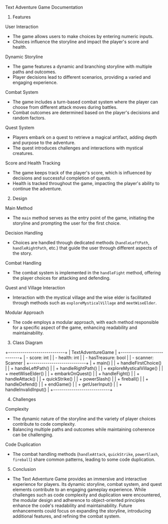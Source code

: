 Text Adventure Game Documentation

1. Features

User Interaction
- The game allows users to make choices by entering numeric inputs.
- Choices influence the storyline and impact the player's score and health.

Dynamic Storyline
- The game features a dynamic and branching storyline with multiple paths and outcomes.
- Player decisions lead to different scenarios, providing a varied and engaging experience.

Combat System
- The game includes a turn-based combat system where the player can choose from different attack moves during battles.
- Combat outcomes are determined based on the player's decisions and random factors.

Quest System
- Players embark on a quest to retrieve a magical artifact, adding depth and purpose to the adventure.
- The quest introduces challenges and interactions with mystical creatures.

Score and Health Tracking
- The game keeps track of the player's score, which is influenced by decisions and successful completion of quests.
- Health is tracked throughout the game, impacting the player's ability to continue the adventure.

2. Design

Main Method
- The `main` method serves as the entry point of the game, initiating the storyline and prompting the user for the first choice.

Decision Handling
- Choices are handled through dedicated methods (`handleLeftPath`, `handleRightPath`, etc.) that guide the user through different aspects of the story.

Combat Handling
- The combat system is implemented in the `handleFight` method, offering the player choices for attacking and defending.

Quest and Village Interaction
- Interaction with the mystical village and the wise elder is facilitated through methods such as `exploreMysticalVillage` and `meetWiseElder`.

Modular Approach
- The code employs a modular approach, with each method responsible for a specific aspect of the game, enhancing readability and maintainability.

3. Class Diagram

+----------------------------+
|   TextAdventureGame        |
+----------------------------+
| - score: int               |
| - health: int              |
| - hasTreasure: bool        |
| - scanner: Scanner         |
+----------------------------+
| + main()                   |
| + handleFirstChoice()      |
| + handleLeftPath()         |
| + handleRightPath()        |
| + exploreMysticalVillage() |
| + meetWiseElder()          |
| + embarkOnQuest()          |
| + handleFight()            |
| + handleAttack()           |
| + quickStrike()            |
| + powerSlash()             |
| + fireball()               |
| + handleDefend()           |
| + endGame()                |
| + getUserInput()           |
| + handleInvalidInput()     |
+----------------------------+

4. Challenges

Complexity
- The dynamic nature of the storyline and the variety of player choices contribute to code complexity.
- Balancing multiple paths and outcomes while maintaining coherence can be challenging.

Code Duplication
- The combat handling methods (`handleAttack`, `quickStrike`, `powerSlash`, `fireball`) share common patterns, leading to some code duplication.

5. Conclusion

- The Text Adventure Game provides an immersive and interactive experience for players. Its dynamic storyline, combat system, and quest elements contribute to an engaging gameplay experience. While challenges such as code complexity and duplication were encountered, the modular design and adherence to object-oriented principles enhance the code's readability and maintainability. Future enhancements could focus on expanding the storyline, introducing additional features, and refining the combat system.
